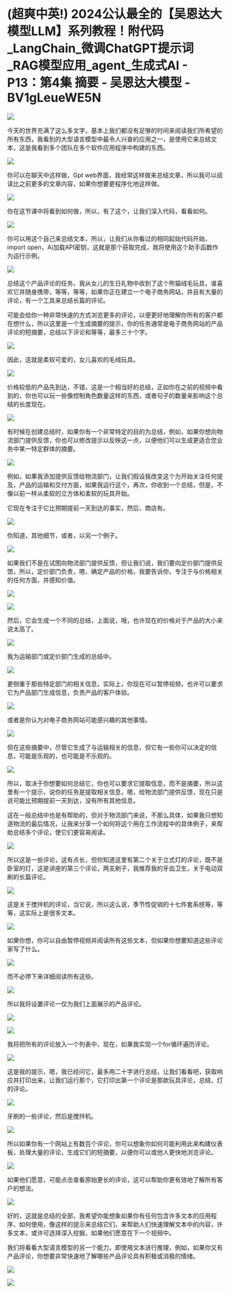 # (超爽中英!) 2024公认最全的【吴恩达大模型LLM】系列教程！附代码_LangChain_微调ChatGPT提示词_RAG模型应用_agent_生成式AI - P13：第4集 摘要 - 吴恩达大模型 - BV1gLeueWE5N

![](img/d4f999c512cb2561f21e1978bb3c1a3e_0.png)

今天的世界充满了这么多文字，基本上我们都没有足够的时间来阅读我们所希望的所有东西，我看到的大型语言模型中最令人兴奋的应用之一，是使用它来总结文本，这是我看到多个团队在多个软件应用程序中构建的东西。



![](img/d4f999c512cb2561f21e1978bb3c1a3e_2.png)

你可以在聊天中这样做，Gpt web界面，我经常这样做来总结文章，所以我可以阅读比之前更多的文章内容，如果你想要更程序化地这样做。



![](img/d4f999c512cb2561f21e1978bb3c1a3e_4.png)

你在这节课中将看到如何做，所以，有了这个，让我们深入代码，看看如何。

![](img/d4f999c512cb2561f21e1978bb3c1a3e_6.png)

你可以用这个自己来总结文本，所以，让我们从你看过的相同起始代码开始，import open，Ai加载API密钥，这就是那个获取完成，我将使用这个助手函数作为运行示例。



![](img/d4f999c512cb2561f21e1978bb3c1a3e_8.png)

总结这个产品评论的任务，我从女儿的生日礼物中收到了这个熊猫绒毛玩具，谁喜欢它并随身携带，等等，等等，如果你正在建立一个电子商务网站，并且有大量的评论，有一个工具来总结长篇的评论。

可能会给你一种非常快速的方式浏览更多的评论，以便更好地理解你所有的客户都在想什么，所以这里是一个生成摘要的提示，你的任务通常是电子商务网站的产品评论的短摘要，总结以下评论和等等，最多三十个字。



![](img/d4f999c512cb2561f21e1978bb3c1a3e_10.png)

因此，这就是柔软可爱的，女儿喜欢的毛绒玩具。

![](img/d4f999c512cb2561f21e1978bb3c1a3e_12.png)

价格较低的产品先到达，不错，这是一个相当好的总结，正如你在之前的视频中看到的，你也可以玩一些像控制角色数量这样的东西，或者句子的数量来影响这个总结的长度现在。



![](img/d4f999c512cb2561f21e1978bb3c1a3e_14.png)

有时候在创建总结时，如果你有一个非常特定的目的为总结，例如，如果你想向物流部门提供反馈，你也可以修改提示以反映这一点，以便他们可以生成更适合您业务中某一特定群体的摘要。



![](img/d4f999c512cb2561f21e1978bb3c1a3e_16.png)

例如，如果我添加提供反馈给物流部门，让我们假设我改变这个为开始关注任何提及，产品的运输和交付方面，如果我运行这个，再次，你收到一个总结，但是，不像以前一样从柔软的立方体和柔软的玩具开始。

它现在专注于它比预期提前一天到达的事实，然后，商店有。

![](img/d4f999c512cb2561f21e1978bb3c1a3e_18.png)

你知道，其他细节，或者，以另一个例子。

![](img/d4f999c512cb2561f21e1978bb3c1a3e_20.png)

如果我们不是在试图向物流部门提供反馈，但让我们说，我们要向定价部门提供反馈，所以，定价部门负责，嗯，确定产品的价格，我要告诉你，专注于与价格相关的任何方面，并感知价值。



![](img/d4f999c512cb2561f21e1978bb3c1a3e_22.png)

![](img/d4f999c512cb2561f21e1978bb3c1a3e_23.png)

然后，它会生成一个不同的总结，上面说，哦，也许现在的价格对于产品的大小来说太高了。

![](img/d4f999c512cb2561f21e1978bb3c1a3e_25.png)

我为运输部门或定价部门生成的总结中。

![](img/d4f999c512cb2561f21e1978bb3c1a3e_27.png)

更侧重于那些特定部门的相关信息，实际上，你现在可以暂停视频，也许可以要求它为产品部门生成信息，负责产品的客户体验。



![](img/d4f999c512cb2561f21e1978bb3c1a3e_29.png)

或者是你认为对电子商务网站可能感兴趣的其他事情。

![](img/d4f999c512cb2561f21e1978bb3c1a3e_31.png)

但在这些摘要中，尽管它生成了与运输相关的信息，但它有一些你可以决定的信息，可能是乐观的，也可能是不乐观的。



![](img/d4f999c512cb2561f21e1978bb3c1a3e_33.png)

所以，取决于你想要如何总结它，你也可以要求它提取信息，而不是摘要，所以这里有一个提示，说你的任务是提取相关信息，嗯，给物流部门提供反馈，现在只是说可能比预期提前一天到达，没有所有其他信息。

这在一般总结中也是有帮助的，但对于物流部门来说，不那么具体，如果我只想知道物流的最后情况，让我来分享一个如何将这个用在工作流程中的具体例子，来帮助总结多个评论，使它们更容易阅读。



![](img/d4f999c512cb2561f21e1978bb3c1a3e_35.png)

所以这是一些评论，这有点长，但你知道这里有第二个关于立式灯的评论，既不是卧室的灯，这是讲座的第三个评论，两支刷子，我推荐我的牙齿卫生，关于电动双刷的长篇评论。



![](img/d4f999c512cb2561f21e1978bb3c1a3e_37.png)

这是关于搅拌机的评论，当它说，所以这么说，季节性促销的十七件套系统等，等等，这实际上是很多文本。

![](img/d4f999c512cb2561f21e1978bb3c1a3e_39.png)

如果你想，你可以自由暂停视频并阅读所有这些文本，但如果你想要知道这些评论家写了什么。

![](img/d4f999c512cb2561f21e1978bb3c1a3e_41.png)

而不必停下来详细阅读所有这些。

![](img/d4f999c512cb2561f21e1978bb3c1a3e_43.png)

所以我将设置评论一仅为我们上面展示的产品评论。

![](img/d4f999c512cb2561f21e1978bb3c1a3e_45.png)

![](img/d4f999c512cb2561f21e1978bb3c1a3e_46.png)

我将把所有的评论放入一个列表中，现在，如果我实现一个for循环遍历评论。

![](img/d4f999c512cb2561f21e1978bb3c1a3e_48.png)

这是我的提示，嗯，我已经问它，最多用二十字进行总结，让我们看看吧，获取响应并打印出来，让我们运行那个，它打印出第一个评论是那款玩具评论，总结，灯的评论。



![](img/d4f999c512cb2561f21e1978bb3c1a3e_50.png)

牙刷的一些评论，然后是搅拌机。

![](img/d4f999c512cb2561f21e1978bb3c1a3e_52.png)

所以如果你有一个网站上有数百个评论，你可以想象你如何可能利用此来构建仪表板，处理大量的评论，生成它们的短摘要，以便你可以或他人更快地浏览评论。



![](img/d4f999c512cb2561f21e1978bb3c1a3e_54.png)

如果他们愿意，可能点击查看原始更长的评论，这可以帮助你更有效地了解所有客户的想法。

![](img/d4f999c512cb2561f21e1978bb3c1a3e_56.png)

好的，这就是总结的全部，我希望你能想象如果你有任何包含许多文本的应用程序，如何使用，像这样的提示来总结它们，来帮助人们快速理解文本中的内容，许多文本，或许可选择深入挖掘，如果他们愿意在下一个视频中。

我们将看看大型语言模型的另一个能力，即使用文本进行推理，例如，如果你又有产品评论，你想要非常快速地了解哪些产品评论具有积极或消极的情绪。



![](img/d4f999c512cb2561f21e1978bb3c1a3e_58.png)

![](img/d4f999c512cb2561f21e1978bb3c1a3e_59.png)